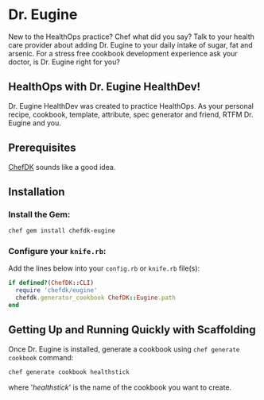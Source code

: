 
# Dr. Eugine

New to the HealthOps practice? Chef what did you say? Talk to your health care
provider about adding Dr. Eugine to your daily intake of sugar, fat and arsenic.
For a stress free cookbook development experience ask your doctor, is Dr. Eugine
right for you?

## HealthOps with Dr. Eugine HealthDev!

Dr. Eugine HealthDev was created to practice HealthOps. As your personal recipe,
cookbook, template, attribute, spec generator and friend, RTFM Dr. Eugine and you.

## Prerequisites

[ChefDK](https://downloads.chef.io/chef-dk/) sounds like a good idea.

## Installation

### Install the Gem:

```bash
chef gem install chefdk-eugine
```

### Configure your `knife.rb`:

Add the lines below into your `config.rb` or `knife.rb` file(s):

```ruby
if defined?(ChefDK::CLI)
  require 'chefdk/eugine'
  chefdk.generator_cookbook ChefDK::Eugine.path
end
```

## Getting Up and Running Quickly with Scaffolding

Once Dr. Eugine is installed, generate a cookbook using `chef generate cookbook` command:

```bash
chef generate cookbook healthstick
```

where '*healthstick*' is the name of the cookbook you want to create.
